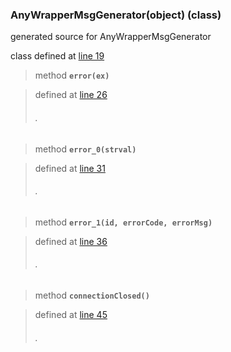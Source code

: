 ### AnyWrapperMsgGenerator(object) (class) ###

generated source for AnyWrapperMsgGenerator

class defined at [line 19](http://code.google.com/p/ibpy/source/browse/trunk/ib/ext/AnyWrapperMsgGenerator.py#19)

> method **`error(ex)`**

> defined at [line 26](http://code.google.com/p/ibpy/source/browse/trunk/ib/ext/AnyWrapperMsgGenerator.py#26)
> ###### . ######

> method **`error_0(strval)`**

> defined at [line 31](http://code.google.com/p/ibpy/source/browse/trunk/ib/ext/AnyWrapperMsgGenerator.py#31)
> ###### . ######

> method **`error_1(id, errorCode, errorMsg)`**

> defined at [line 36](http://code.google.com/p/ibpy/source/browse/trunk/ib/ext/AnyWrapperMsgGenerator.py#36)
> ###### . ######

> method **`connectionClosed()`**

> defined at [line 45](http://code.google.com/p/ibpy/source/browse/trunk/ib/ext/AnyWrapperMsgGenerator.py#45)
> ###### . ######

